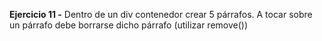 **Ejercicio 11 -** Dentro de un div contenedor crear 5 párrafos. A tocar sobre un párrafo debe borrarse dicho párrafo (utilizar remove())
